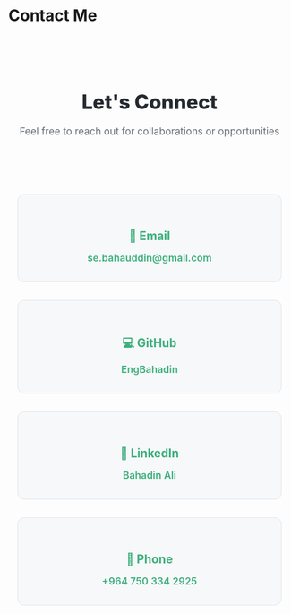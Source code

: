 # Contact Me

<!-- Contact Hero -->
<div class="contact-hero">
  <h2 class="contact-title">Let's Connect</h2>
  <p class="contact-subtitle">Feel free to reach out for collaborations or opportunities</p>
</div>

<!-- Contact Grid -->
<div class="contact-grid">
  <div class="contact-card">
    <h3>📧 Email</h3>
    <a href="mailto:se.bahauddin@gmail.com">se.bahauddin@gmail.com</a>
  </div>

  <div class="contact-card">
    <h3>💻 GitHub</h3>
    <a href="https://github.com/EngBahadin" target="_blank">EngBahadin</a>
  </div>

  <div class="contact-card">
    <h3>🔗 LinkedIn</h3>
    <a href="https://www.linkedin.com/in/bahadin-ali/" target="_blank">Bahadin Ali</a>
  </div>

  <div class="contact-card">
    <h3>📱 Phone</h3>
    <a href="tel:+9647503342925">+964 750 334 2925</a>
  </div>
</div>

<style>
/* Contact Hero */
.contact-hero {
  text-align: center;
  padding: 3rem 1rem;
  max-width: 800px;
  margin: 0 auto;
}

.contact-title {
  font-size: 2.2rem;
  font-weight: 800;
  margin-bottom: 0.8rem;
  color: #24292f;
}

.contact-subtitle {
  font-size: 1.1rem;
  color: #656d76;
  line-height: 1.6;
}

/* Contact Grid */
.contact-grid {
  display: grid;
  grid-template-columns: repeat(auto-fit, minmax(280px, 1fr));
  gap: 2rem;
  margin: 2rem auto;
  max-width: 1000px;
  padding: 0 1rem;
}

.contact-card {
  background: #f6f8fa;
  padding: 2rem;
  border-radius: 12px;
  border: 1px solid #e1e4e8;
  text-align: center;
  transition: transform 0.3s ease, box-shadow 0.3s ease;
}

.contact-card:hover {
  transform: translateY(-4px);
  box-shadow: 0 8px 25px rgba(0, 0, 0, 0.1);
}

.contact-card h3 {
  color: #3eaf7c !important;
  margin-bottom: 1rem;
  font-size: 1.3rem;
  font-weight: 700;
}

.contact-card a {
  color: #3eaf7c !important;
  text-decoration: none;
  font-weight: 600;
  font-size: 1.1rem;
  transition: color 0.3s ease;
}

.contact-card a:hover {
  color: #2d8a5f !important;
  text-decoration: underline;
}

/* Dark theme support */
@media (prefers-color-scheme: dark) {
  .contact-title {
    color: #f0f6fc;
  }
  
  .contact-subtitle {
    color: #8b949e;
  }
  
  .contact-card {
    background: #161b22;
    border-color: #30363d;
  }
}

/* Responsive Design */
@media (max-width: 768px) {
  .contact-title {
    font-size: 1.8rem;
  }
  
  .contact-grid {
    grid-template-columns: 1fr;
  }
}
</style>